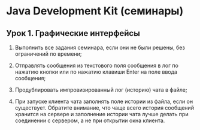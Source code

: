 # Java Development Kit (семинары)
## Урок 1. Графические интерфейсы


1. Выполнить все задания семинара, если они не были решены, без ограничений по времени;

2. Отправлять сообщения из текстового поля сообщения в лог по нажатию кнопки или по нажатию клавиши Enter на поле ввода сообщения;

3. Продублировать импровизированный лог (историю) чата в файле;

4. При запуске клиента чата заполнять поле истории из файла, если он существует. Обратите внимание, что чаще всего история сообщений хранится на сервере и заполнение истории чата лучше делать при соединении с сервером, а не при открытии окна клиента.